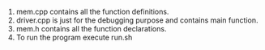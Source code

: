 1. mem.cpp contains all the function definitions.
2. driver.cpp is just for the debugging purpose and contains main function.
3. mem.h contains all the function declarations.
4. To run the program execute run.sh
